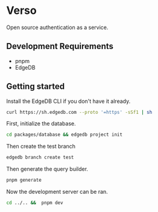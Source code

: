 # Verso

Open source authentication as a service.

## Development Requirements

-   pnpm
-   EdgeDB

## Getting started

Install the EdgeDB CLI if you don't have it already.

```bash
curl https://sh.edgedb.com --proto '=https' -sSf1 | sh
```

First, initialize the database.

```bash
cd packages/database && edgedb project init
```

Then create the test branch

```bash
edgedb branch create test
```

Then generate the query builder.

```bash
pnpm generate
```

Now the development server can be ran.

```bash
cd ../.. &&  pnpm dev
```
